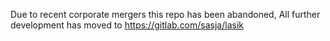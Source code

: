 Due to recent corporate mergers this repo has been abandoned,
All further development has moved to https://gitlab.com/sasja/lasik
